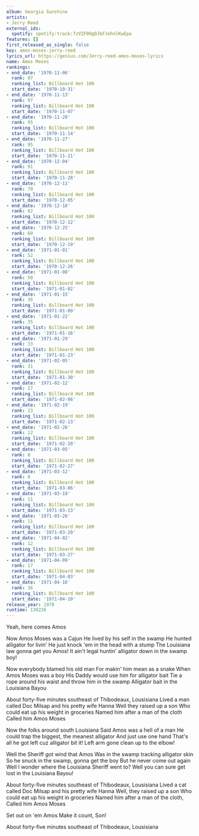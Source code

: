 ```yaml
---
album: Georgia Sunshine
artists:
- Jerry Reed
external_ids:
  spotify: spotify:track:7zVZF0OgDJkFJohnlKwEpa
features: []
first_released_as_single: false
key: amos-moses-jerry-reed
lyrics_url: https://genius.com/Jerry-reed-amos-moses-lyrics
name: Amos Moses
rankings:
- end_date: '1970-11-06'
  rank: 97
  ranking_list: Billboard Hot 100
  start_date: '1970-10-31'
- end_date: '1970-11-13'
  rank: 97
  ranking_list: Billboard Hot 100
  start_date: '1970-11-07'
- end_date: '1970-11-20'
  rank: 95
  ranking_list: Billboard Hot 100
  start_date: '1970-11-14'
- end_date: '1970-11-27'
  rank: 95
  ranking_list: Billboard Hot 100
  start_date: '1970-11-21'
- end_date: '1970-12-04'
  rank: 91
  ranking_list: Billboard Hot 100
  start_date: '1970-11-28'
- end_date: '1970-12-11'
  rank: 70
  ranking_list: Billboard Hot 100
  start_date: '1970-12-05'
- end_date: '1970-12-18'
  rank: 62
  ranking_list: Billboard Hot 100
  start_date: '1970-12-12'
- end_date: '1970-12-25'
  rank: 60
  ranking_list: Billboard Hot 100
  start_date: '1970-12-19'
- end_date: '1971-01-01'
  rank: 52
  ranking_list: Billboard Hot 100
  start_date: '1970-12-26'
- end_date: '1971-01-08'
  rank: 50
  ranking_list: Billboard Hot 100
  start_date: '1971-01-02'
- end_date: '1971-01-15'
  rank: 36
  ranking_list: Billboard Hot 100
  start_date: '1971-01-09'
- end_date: '1971-01-22'
  rank: 35
  ranking_list: Billboard Hot 100
  start_date: '1971-01-16'
- end_date: '1971-01-29'
  rank: 33
  ranking_list: Billboard Hot 100
  start_date: '1971-01-23'
- end_date: '1971-02-05'
  rank: 31
  ranking_list: Billboard Hot 100
  start_date: '1971-01-30'
- end_date: '1971-02-12'
  rank: 27
  ranking_list: Billboard Hot 100
  start_date: '1971-02-06'
- end_date: '1971-02-19'
  rank: 23
  ranking_list: Billboard Hot 100
  start_date: '1971-02-13'
- end_date: '1971-02-26'
  rank: 12
  ranking_list: Billboard Hot 100
  start_date: '1971-02-20'
- end_date: '1971-03-05'
  rank: 8
  ranking_list: Billboard Hot 100
  start_date: '1971-02-27'
- end_date: '1971-03-12'
  rank: 8
  ranking_list: Billboard Hot 100
  start_date: '1971-03-06'
- end_date: '1971-03-19'
  rank: 11
  ranking_list: Billboard Hot 100
  start_date: '1971-03-13'
- end_date: '1971-03-26'
  rank: 11
  ranking_list: Billboard Hot 100
  start_date: '1971-03-20'
- end_date: '1971-04-02'
  rank: 12
  ranking_list: Billboard Hot 100
  start_date: '1971-03-27'
- end_date: '1971-04-09'
  rank: 17
  ranking_list: Billboard Hot 100
  start_date: '1971-04-03'
- end_date: '1971-04-16'
  rank: 36
  ranking_list: Billboard Hot 100
  start_date: '1971-04-10'
release_year: 1970
runtime: 139226
---
```

Yeah, here comes Amos


Now Amos Moses was a Cajun
He lived by his self in the swamp
He hunted alligator for livin'
He just knock 'em in the head with a stump
The Louisiana law gonna get you Amos!
It ain't legal huntin' alligator down in the swamp boy!


Now everybody blamed his old man
For makin' him mean as a snake
When Amos Moses was a boy
His Daddy would use him for alligator bait
Tie a rope around his waist and throw him in the swamp
Alligator bait in the Louisiana Bayou


About forty-five minutes southeast of Thibodeaux, Lousisiana
Lived a man called Doc Milsap and his pretty wife Hanna
Well they raised up a son
Who could eat up his weight in groceries
Named him after a man of the cloth
Called him Amos Moses


Now the folks around south Louisiana
Said Amos was a hell of a man
He could trap the biggest, the meanest alligator
And just use one hand
That's all he got left cuz alligator bit it!
Left arm gone clean up to the elbow!


Well the Sheriff got wind that Amos
Was in the swamp tracking alligator skin
So he snuck in the swamp, gonna get the boy
But he never come out again
Well I wonder where the Louisiana Sheriff went to?
Well you can sure get lost in the Louisiana Bayou!


About forty-five minutes southeast of Thibodeaux, Lousisiana
Lived a cat called Doc Milsap and his pretty wife Hanna
Well, they raised up a son
Who could eat up his weight in groceries
Named him after a man of the cloth,
Called him Amos Moses


Set out on 'em Amos
Make it count, Son!

About forty-five minutes southeast of Thibodeaux, Lousisiana
